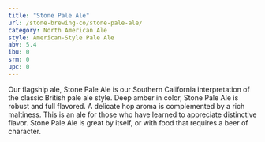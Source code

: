 ```yaml
---
title: "Stone Pale Ale"
url: /stone-brewing-co/stone-pale-ale/
category: North American Ale
style: American-Style Pale Ale
abv: 5.4
ibu: 0
srm: 0
upc: 0
---
```

Our flagship ale, Stone Pale Ale is our Southern California interpretation of the classic British pale ale style. Deep amber in color, Stone Pale Ale is robust and full flavored. A delicate hop aroma is complemented by a rich maltiness. This is an ale for those who have learned to appreciate distinctive flavor. Stone Pale Ale is great by itself, or with food that requires a beer of character.
